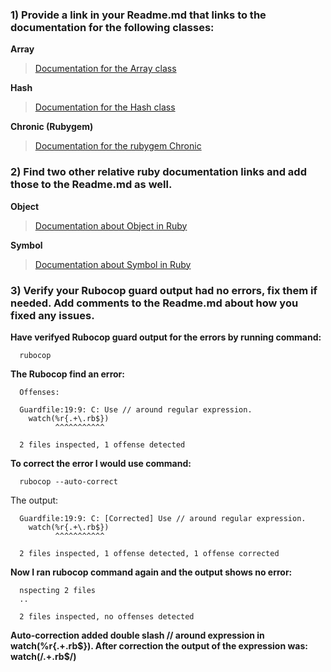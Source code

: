 ### 1) Provide a link in your Readme.md that links to the documentation for the following classes:

**Array**

> [Documentation for the Array class](http://ruby-doc.org/core-2.2.3/Array.html)

**Hash**

> [Documentation for the Hash class](http://ruby-doc.org/core-2.2.3/Hash.html)

**Chronic (Rubygem)**

> [Documentation for the rubygem Chronic](http://chronic.rubyforge.org/)

### 2) Find two other relative ruby documentation links and add those to the Readme.md as well.

**Object**

> [Documentation about Object in Ruby](http://ruby-doc.org/core-2.2.3/Object.html)

**Symbol**

> [Documentation about Symbol in Ruby](http://ruby-doc.org/core-2.2.3/Symbol.html)

### 3) Verify your Rubocop guard output had no errors, fix them if needed.  Add comments to the Readme.md about how you fixed any issues.

**Have verifyed Rubocop guard output for the errors by running command:**

      rubocop
      
**The Rubocop find an error:**

      Offenses:
      
      Guardfile:19:9: C: Use // around regular expression.
        watch(%r{.+\.rb$})
              ^^^^^^^^^^^
      
      2 files inspected, 1 offense detected
      
**To correct the error I would use command:**

      rubocop --auto-correct

The output: 

      Guardfile:19:9: C: [Corrected] Use // around regular expression.
        watch(%r{.+\.rb$})
              ^^^^^^^^^^^
      
      2 files inspected, 1 offense detected, 1 offense corrected

**Now I ran rubocop command again and the output shows no error:**

      nspecting 2 files
      ..
      
      2 files inspected, no offenses detected
      
**Auto-correction added double slash // around expression in watch(%r{.+\.rb$}). After correction the output of the expression was: watch(/.+\.rb$/)**
